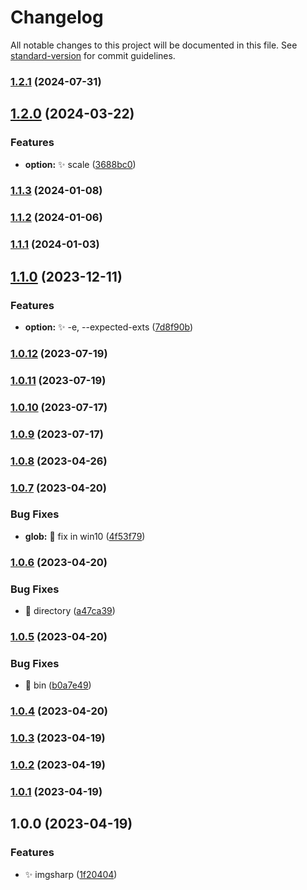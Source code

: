 # Changelog

All notable changes to this project will be documented in this file. See [standard-version](https://github.com/conventional-changelog/standard-version) for commit guidelines.

### [1.2.1](https://github.com/shayeLee/imgsharp/compare/v1.2.0...v1.2.1) (2024-07-31)

## [1.2.0](https://github.com/shayeLee/imgsharp/compare/v1.1.3...v1.2.0) (2024-03-22)


### Features

* **option:** ✨ scale ([3688bc0](https://github.com/shayeLee/imgsharp/commit/3688bc068a8c4bca994e0e836b7eaa89472b5635))

### [1.1.3](https://github.com/shayeLee/imgsharp/compare/v1.1.2...v1.1.3) (2024-01-08)

### [1.1.2](https://github.com/shayeLee/imgsharp/compare/v1.1.1...v1.1.2) (2024-01-06)

### [1.1.1](https://github.com/shayeLee/imgsharp/compare/v1.1.0...v1.1.1) (2024-01-03)

## [1.1.0](https://github.com/shayeLee/imgsharp/compare/v1.0.12...v1.1.0) (2023-12-11)


### Features

* **option:** ✨ -e, --expected-exts ([7d8f90b](https://github.com/shayeLee/imgsharp/commit/7d8f90baa0501d63199e7aa01bf139b36884125a))

### [1.0.12](https://github.com/shayeLee/imgsharp/compare/v1.0.11...v1.0.12) (2023-07-19)

### [1.0.11](https://github.com/shayeLee/imgsharp/compare/v1.0.10...v1.0.11) (2023-07-19)

### [1.0.10](https://github.com/shayeLee/imgsharp/compare/v1.0.9...v1.0.10) (2023-07-17)

### [1.0.9](https://github.com/shayeLee/imgsharp/compare/v1.0.8...v1.0.9) (2023-07-17)

### [1.0.8](https://github.com/shayeLee/imgsharp/compare/v1.0.7...v1.0.8) (2023-04-26)

### [1.0.7](https://github.com/shayeLee/imgsharp/compare/v1.0.6...v1.0.7) (2023-04-20)


### Bug Fixes

* **glob:** 🐞 fix in win10 ([4f53f79](https://github.com/shayeLee/imgsharp/commit/4f53f795d5c3da7da5b7cc0bc8cba18cebe88447))

### [1.0.6](https://github.com/shayeLee/imgsharp/compare/v1.0.5...v1.0.6) (2023-04-20)


### Bug Fixes

* 🐞 directory ([a47ca39](https://github.com/shayeLee/imgsharp/commit/a47ca397d79fe85deb4d0fa2f761b7c3d42e1355))

### [1.0.5](https://github.com/shayeLee/imgsharp/compare/v1.0.4...v1.0.5) (2023-04-20)


### Bug Fixes

* 🐞 bin ([b0a7e49](https://github.com/shayeLee/imgsharp/commit/b0a7e49e5c60f94570ee955f5f75cb506b91d077))

### [1.0.4](https://github.com/shayeLee/imgsharp/compare/v1.0.3...v1.0.4) (2023-04-20)

### [1.0.3](https://github.com/shayeLee/imgsharp/compare/v1.0.2...v1.0.3) (2023-04-19)

### [1.0.2](https://github.com/shayeLee/imgsharp/compare/v1.0.1...v1.0.2) (2023-04-19)

### [1.0.1](https://github.com/shayeLee/imgsharp/compare/v1.0.0...v1.0.1) (2023-04-19)

## 1.0.0 (2023-04-19)


### Features

* ✨ imgsharp ([1f20404](https://github.com/shayeLee/imgsharp/commit/1f20404e536191363d152643a86bf2766bc86216))
